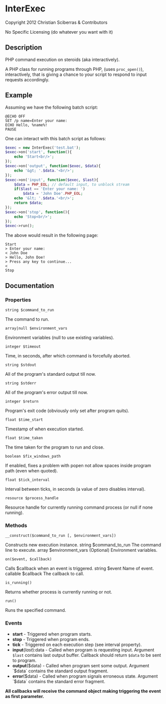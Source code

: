 # InterExec

Copyright 2012 Christian Sciberras & Contributors

No Specific Licensing (do whatever you want with it)

## Description

PHP command execution on steroids (aka interactively).

A PHP class for running programs through PHP, (uses `proc_open()`), interactively,
that is giving a chance to your script to respond to input requests accordingly.

## Example

Assuming we have the following batch script:

```shell
@ECHO OFF
SET /p name=Enter your name: 
ECHO Hello, %name%!
PAUSE
```

One can interact with this batch script as follows:

```php
$exec = new InterExec('test.bat');
$exec->on('start', function(){
	echo 'Start<br/>';
});
$exec->on('output', function($exec, $data){
	echo '&gt; '.$data.'<br/>';
});
$exec->on('input', function($exec, $last){
	$data = PHP_EOL; // default input, to unblock stream
	if($last == 'Enter your name: ')
		$data = 'John Doe'.PHP_EOL;
	echo '&lt; '.$data.'<br/>'; 
	return $data;
});
$exec->on('stop', function(){
	echo 'Stop<br/>';
});
$exec->run();
```

The above would result in the following page:

```plain
Start
> Enter your name: 
< John Doe
> Hello, John Doe!
> Press any key to continue...
< 
Stop
```

## Documentation

### Properties

    string $command_to_run

The command to run.
		
    array|null $environment_vars

Environment variables (null to use existing variables).

	integer $timeout

Time, in seconds, after which command is forcefully aborted.
		
	string $stdout

All of the program's standard output till now.
		
	string $stderr

All of the program's error output till now.
		
	integer $return

Program's exit code (obviously only set after program quits).
		
	float $time_start

Timestamp of when execution started.
		
	float $time_taken

The time taken for the program to run and close.
		
	boolean $fix_windows_path

If enabled, fixes a problem with popen not allow spaces inside program path (even when quoted).
		
	float $tick_interval

Interval between ticks, in seconds (a value of zero disables interval).

    resource $process_handle

Resource handle for currently running command process (or null if none running).

### Methods

	__construct($command_to_run [, $environment_vars])

Constructs new execution instance. 
string $command_to_run The command line to execute.
array $environment_vars (Optional) Environment variables.

	on($event, $callback)

Calls $callback when an event is triggered.
string $event Name of event.
callable $callback The callback to call.

	is_running()

Returns whether process is currently running or not.

	run()

Runs the specified command.

### Events

 - **start** - Triggered when program starts.
 - **stop** - Triggered when program ends.
 - **tick** - Triggered on each execution step (see interval property).
 - **input**($last):$data - Called when program is requesting input.
 Argument `$last` contains last output buffer.
 Callback should return `$data` to be sent to program.
 - **output**($data) - Called when program sent some output.
 Argument `$data` contains the standard output fragment.
 - **error**($data) - Called when program signals erroneous state.
 Argument `$data` contains the standard error fragment.

**All callbacks will receive the command object making triggering the event as first parameter.**